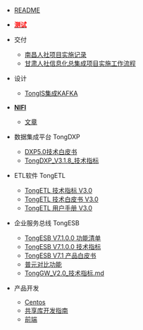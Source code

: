 - [README](README.md)

- [<span style="color: red;">**测试**</span>](测试/)

- 交付
  - [南昌人社项目实施记录](交付/南昌人社项目实施记录.md)
  - [甘肃人社信息化总集成项目实施工作流程](交付/甘肃省人力资源和社会保障厅信息化总集成项目实施工作流程.md)

- 设计
  - [TongIS集成KAFKA](设计/TongIS集成KAFKA.md)

- [**NIFI**](NIFI/)
  - [文章](NIFI/文章/) 

- 数据集成平台 TongDXP
  - [DXP5.0技术白皮书](TongDXP/DXP5.0技术白皮书.md)
  - [TongDXP_V3.1.8_技术指标](TongDXP/TongDXP_V3.1.8_技术指标.md)

- ETL软件 TongETL
  - [TongETL 技术指标 V3.0](TongETL/TongETL_技术指标_V3.0.md)
  - [TongETL 技术白皮书 V3.0](TongETL/TongETL_技术白皮书_V3.0.md)
  - [TongETL 用户手册 V3.0](TongETL/TongETL_用户手册_V3.0.md)
  
- 企业服务总线 TongESB
  - [TongESB V7.1.0.0 功能清单](TongESB/东方通企业服务总线软件TongESB_V7.1.0.0_功能清单.md)
  - [TongESB V7.1.0.0 技术指标](TongESB/东方通企业服务总线软件TongESB_V7.1.0.0_技术指标.md)
  - [TongESB V7.1 产品白皮书](TongESB/东方通企业服务总线软件TongESB_V7.1_产品白皮书.md)
  - [普元对比功能](TongESB/普元对比功能.md)
  - [TongGW_V2.0_技术指标.md](TongESB/TongGW_V2.0_技术指标.md)

- 产品开发
  - [Centos](产品/centos.md)
  - [共享库开发指南](产品/共享库开发指南.md)
  - [前端](产品/前端.md)
